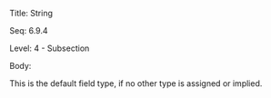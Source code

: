 Title:  String

Seq:    6.9.4

Level:  4 - Subsection

Body: 

This is the default field type, if no other type is assigned or implied. 

